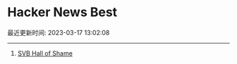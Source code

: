# Hacker News Best

最近更新时间: 2023-03-17 13:02:08

--- 
1. [SVB Hall of Shame](https://svbhallofshame.wordpress.com/) 
